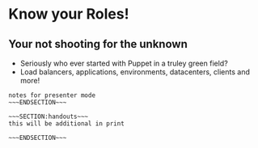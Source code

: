 <!SLIDE>
# Know your Roles! #
## Your not shooting for the unknown ##

* Seriously who ever started with Puppet in a truley green field?
* Load balancers, applications, environments, datacenters, clients and more!


~~~SECTION:notes~~~
notes for presenter mode
~~~ENDSECTION~~~

~~~SECTION:handouts~~~
this will be additional in print

~~~ENDSECTION~~~

